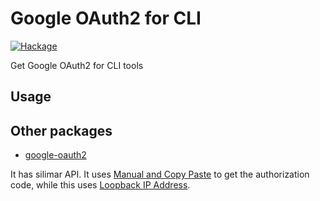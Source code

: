 # Google OAuth2 for CLI
[![Hackage](https://img.shields.io/hackage/v/google-oauth2-for-cli.svg)](http://hackage.haskell.org/package/google-oauth2-for-cli-0.1.0.0)

Get Google OAuth2 for CLI tools

## Usage

## Other packages

- [google-oauth2](https://github.com/pbrisbin/google-oauth2)

It has silimar API. It uses [Manual and Copy Paste](https://developers.google.com/identity/protocols/OAuth2InstalledApp#redirect-uri_alternative) to get the authorization code, while this uses [Loopback IP Address](https://developers.google.com/identity/protocols/OAuth2InstalledApp#redirect-uri_loopback).
